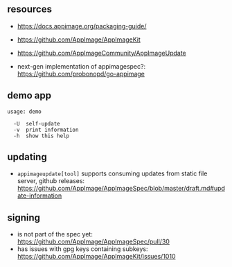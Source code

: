 ## resources

- https://docs.appimage.org/packaging-guide/
- https://github.com/AppImage/AppImageKit
- https://github.com/AppImageCommunity/AppImageUpdate

- next-gen implementation of appimagespec?: https://github.com/probonopd/go-appimage

## demo app

```
usage: demo

  -U  self-update
  -v  print information
  -h  show this help
```

## updating

- `appimageupdate[tool]` supports consuming updates from static file server, github releases: https://github.com/AppImage/AppImageSpec/blob/master/draft.md#update-information

## signing

- is not part of the spec yet: https://github.com/AppImage/AppImageSpec/pull/30
- has issues with gpg keys containing subkeys: https://github.com/AppImage/AppImageKit/issues/1010
